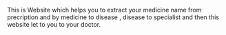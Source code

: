 This is Website which helps you to extract your medicine name from precription and by medicine to disease , disease to specialist and then this website let to you to your doctor.
